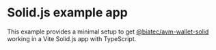 # Solid.js example app

This example provides a minimal setup to get [@biatec/avm-wallet-solid](https://github.com/scholtz/avm-wallet/tree/v3/packages/avm-wallet-solid) working in a Vite Solid.js app with TypeScript.
